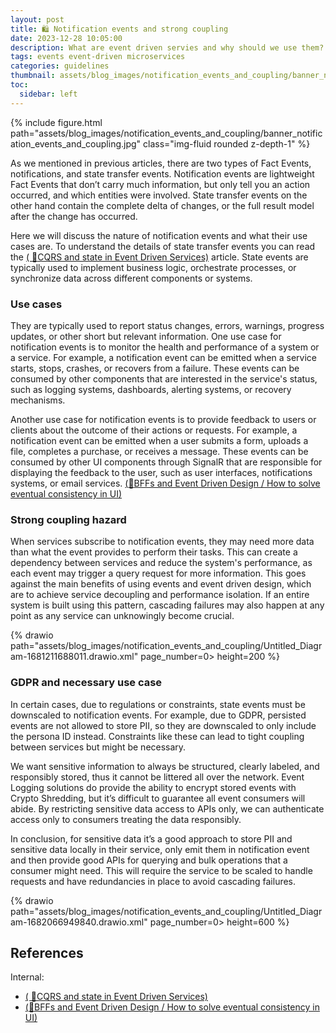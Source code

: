 ```yaml
---
layout: post
title: 🛍️ Notification events and strong coupling
date: 2023-12-28 10:05:00
description: What are event driven servies and why should we use them?
tags: events event-driven microservices
categories: guidelines
thumbnail: assets/blog_images/notification_events_and_coupling/banner_notification_events_and_coupling.jpg
toc:
  sidebar: left
---
```


{% include figure.html path="assets/blog_images/notification_events_and_coupling/banner_notification_events_and_coupling.jpg" class="img-fluid rounded z-depth-1" %}

As we mentioned in previous articles, there are two types of Fact Events, notifications, and state transfer events. Notification events are lightweight Fact Events that don’t carry much information, but only tell you an action occurred, and which entities were involved. State transfer events on the other hand contain the complete delta of changes, or the full result model after the change has occurred. 

Here we will discuss the nature of notification events and what their use cases are. To understand the details of state transfer events you can read the [( :flags:CQRS and state in Event Driven Services)](/blog/2023/cqrs_and_state/) article. State events are typically used to implement business logic, orchestrate processes, or synchronize data across different components or systems.

### Use cases
They are typically used to report status changes, errors, warnings, progress updates, or other short but relevant information.  One use case for notification events is to monitor the health and performance of a system or a service. For example, a notification event can be emitted when a service starts, stops, crashes, or recovers from a failure. These events can be consumed by other components that are interested in the service's status, such as logging systems, dashboards, alerting systems, or recovery mechanisms.

Another use case for notification events is to provide feedback to users or clients about the outcome of their actions or requests. For example, a notification event can be emitted when a user submits a form, uploads a file, completes a purchase, or receives a message. These events can be consumed by other UI components through SignalR that are responsible for displaying the feedback to the user, such as user interfaces, notifications systems, or email services. [(:satellite:BFFs and Event Driven Design / How to solve eventual consistency in UI)](/blog/2023/bffs_and_event_driven/#how-to-solve-eventual-consistency-in-ui)

### Strong coupling hazard
When services subscribe to notification events, they may need more data than what the event provides to perform their tasks. This can create a dependency between services and reduce the system's performance, as each event may trigger a query request for more information. This goes against the main benefits of using events and event driven design, which are to achieve service decoupling and performance isolation. If an entire system is built using this pattern, cascading failures may also happen at any point as any service can unknowingly become crucial.

{% drawio path="assets/blog_images/notification_events_and_coupling/Untitled_Diagram-1681211688011.drawio.xml" page_number=0> height=200 %}

### GDPR and necessary use case
In certain cases, due to regulations or constraints, state events must be downscaled to notification events. For example, due to GDPR, persisted events are not allowed to store PII, so they are downscaled to only include the persona ID instead. Constraints like these can lead to tight coupling between services but might be necessary.

We want sensitive information to always be structured, clearly labeled, and responsibly stored, thus it cannot be littered all over the network. Event Logging solutions do provide the ability to encrypt stored events with Crypto Shredding, but it’s difficult to guarantee all event consumers will abide. By restricting sensitive data access to APIs only, we can authenticate access only to consumers treating the data responsibly. 

In conclusion, for sensitive data it’s a good approach to store PII and sensitive data locally in their service, only emit them in notification event and then provide good APIs for querying and bulk operations that a consumer might need. This will require the service to be scaled to handle requests and have redundancies in place to avoid cascading failures.

{% drawio path="assets/blog_images/notification_events_and_coupling/Untitled_Diagram-1682066949840.drawio.xml" page_number=0> height=600 %}

## References

Internal:

* [( :flags:CQRS and state in Event Driven Services)](/blog/2023/cqrs_and_state/)
* [(:satellite:BFFs and Event Driven Design / How to solve eventual consistency in UI)](/blog/2023/bffs_and_event_driven/#how-to-solve-eventual-consistency-in-ui)

